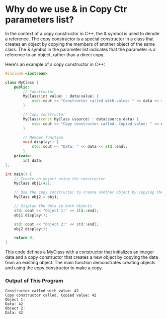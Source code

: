 # Why do we use & in Copy Ctr parameters list?

In the context of a copy constructor in C++, the & symbol is used to denote a reference. The copy constructor is a special constructor in a class that creates an object by copying the members of another object of the same class. The & symbol in the parameter list indicates that the parameter is a reference to an object, rather than a direct copy.

Here's an example of a copy constructor in C++:

```cpp
#include <iostream>

class MyClass {
    public:
        // Constructor
        MyClass(int value) : data(value) {
            std::cout << "Constructor called with value: " << data << std::endl;
        }

        // Copy constructor
        MyClass(const MyClass &source) : data(source.data) {
            std::cout << "Copy constructor called. Copied value: " << data << std::endl;
        }

        // Member function
        void display() {
            std::cout << "Data: " << data << std::endl;
        }
    private:
        int data;
};

int main() {
    // Create an object using the constructor
    MyClass obj1(42);

    // Use the copy constructor to create another object by copying the first one
    MyClass obj2 = obj1;

    // Display the data in both objects
    std::cout << "Object 1:" << std::endl;
    obj1.display();

    std::cout << "Object 2:" << std::endl;
    obj2.display();

    return 0;
}

```


This code defines a MyClass with a constructor that initializes an integer data and a copy constructor that creates a new object by copying the data from an existing object. The main function demonstrates creating objects and using the copy constructor to make a copy.


### Output of This Program

```
Constructor called with value: 42
Copy constructor called. Copied value: 42
Object 1:
Data: 42
Object 2:
Data: 42
```
